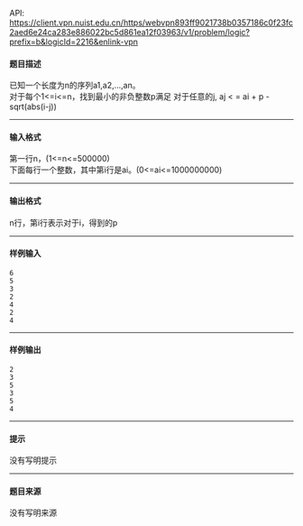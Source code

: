 API: https://client.vpn.nuist.edu.cn/https/webvpn893ff9021738b0357186c0f23fc2aed6e24ca283e886022bc5d861ea12f03963/v1/problem/logic?prefix=b&logicId=2216&enlink-vpn

#### 题目描述

  
已知一个长度为n的序列a1,a2,...,an。  
对于每个1<=i<=n，找到最小的非负整数p满足 对于任意的j, aj < = ai + p - sqrt(abs(i-j))

---

#### 输入格式

第一行n，(1<=n<=500000)  
下面每行一个整数，其中第i行是ai。(0<=ai<=1000000000)

---

#### 输出格式

n行，第i行表示对于i，得到的p

---

#### 样例输入
```
6
5
3
2
4
2
4

```

---

#### 样例输出
```
2
3
5
3
5
4

```

---

#### 提示

没有写明提示

---

#### 题目来源

没有写明来源